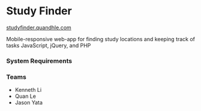 # Study Finder
<a href="https://studyfinder.quandhle.com/">studyfinder.quandhle.com</a>

Mobile-responsive web-app for finding study locations and keeping track of tasks JavaScript, jQuery, and PHP

### System Requirements

### Teams
- Kenneth Li
- Quan Le
- Jason Yata
